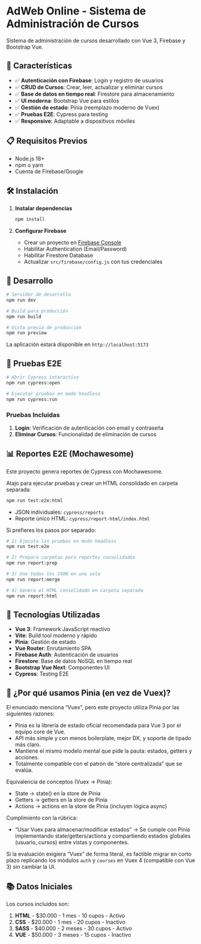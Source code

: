# AdWeb Online - Sistema de Administración de Cursos

Sistema de administración de cursos desarrollado con Vue 3, Firebase y Bootstrap Vue.

## 🚀 Características

- ✅ **Autenticación con Firebase**: Login y registro de usuarios
- ✅ **CRUD de Cursos**: Crear, leer, actualizar y eliminar cursos
- ✅ **Base de datos en tiempo real**: Firestore para almacenamiento
- ✅ **UI moderna**: Bootstrap Vue para estilos
- ✅ **Gestión de estado**: Pinia (reemplazo moderno de Vuex)
- ✅ **Pruebas E2E**: Cypress para testing
- ✅ **Responsive**: Adaptable a dispositivos móviles

## 📋 Requisitos Previos

- Node.js 18+ 
- npm o yarn
- Cuenta de Firebase/Google

## 🛠️ Instalación

1. **Instalar dependencias**
   ```bash
   npm install
   ```

2. **Configurar Firebase**
   - Crear un proyecto en [Firebase Console](https://console.firebase.google.com)
   - Habilitar Authentication (Email/Password)
   - Habilitar Firestore Database
   - Actualizar `src/firebase/config.js` con tus credenciales

## 🚀 Desarrollo

```bash
# Servidor de desarrollo
npm run dev

# Build para producción
npm run build

# Vista previa de producción
npm run preview
```

La aplicación estará disponible en `http://localhost:5173`

## 🧪 Pruebas E2E

```bash
# Abrir Cypress interactivo
npm run cypress:open

# Ejecutar pruebas en modo headless
npm run cypress:run
```

### Pruebas Incluidas
1. **Login**: Verificación de autenticación con email y contraseña
2. **Eliminar Cursos**: Funcionalidad de eliminación de cursos

## 📊 Reportes E2E (Mochawesome)

Este proyecto genera reportes de Cypress con Mochawesome.

Atajo para ejecutar pruebas y crear un HTML consolidado en carpeta separada:

```bash
npm run test:e2e:html
```

- JSON individuales: `cypress/reports`
- Reporte único HTML: `cypress/report-html/index.html`

Si prefieres los pasos por separado:

```bash
# 1) Ejecuta las pruebas en modo headless
npm run test:e2e

# 2) Prepara carpetas para reportes consolidados
npm run report:prep

# 3) Une todos los JSON en uno solo
npm run report:merge

# 4) Genera el HTML consolidado en carpeta separada
npm run report:html
```

## 🎨 Tecnologías Utilizadas

- **Vue 3**: Framework JavaScript reactivo
- **Vite**: Build tool moderno y rápido
- **Pinia**: Gestión de estado
- **Vue Router**: Enrutamiento SPA
- **Firebase Auth**: Autenticación de usuarios
- **Firestore**: Base de datos NoSQL en tiempo real
- **Bootstrap Vue Next**: Componentes UI
- **Cypress**: Testing E2E

## 🤔 ¿Por qué usamos Pinia (en vez de Vuex)?

El enunciado menciona “Vuex”, pero este proyecto utiliza Pinia por las siguientes razones:

- Pinia es la librería de estado oficial recomendada para Vue 3 por el equipo core de Vue.
- API más simple y con menos boilerplate, mejor DX, y soporte de tipado más claro.
- Mantiene el mismo modelo mental que pide la pauta: estados, getters y acciones.
- Totalmente compatible con el patrón de “store centralizada” que se evalúa.

Equivalencia de conceptos (Vuex → Pinia):
- State → state() en la store de Pinia
- Getters → getters en la store de Pinia
- Actions → actions en la store de Pinia (incluyen lógica async)

Cumplimiento con la rúbrica:
- “Usar Vuex para almacenar/modificar estados” → Se cumple con Pinia implementando state/getters/actions y compartiendo estados globales (usuario, cursos) entre vistas y componentes.

Si la evaluación exigiera “Vuex” de forma literal, es factible migrar en corto plazo replicando los módulos `auth` y `courses` en Vuex 4 (compatible con Vue 3) sin cambiar la UI.

## 📚 Datos Iniciales

Los cursos incluidos son:
1. **HTML** - $30.000 - 1 mes - 10 cupos - Activo
2. **CSS** - $20.000 - 1 mes - 20 cupos - Inactivo  
3. **SASS** - $40.000 - 2 meses - 30 cupos - Activo
4. **VUE** - $50.000 - 3 meses - 15 cupos - Inactivo
